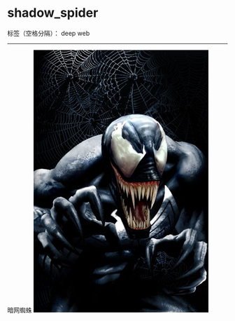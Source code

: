 # shadow_spider

标签（空格分隔）： deep web

---

暗网蜘蛛
![shadow_spider][1]


  [1]: https://github.com/15331094/shadow_spider/blob/master/screenshots/spider.jpg?raw=true
